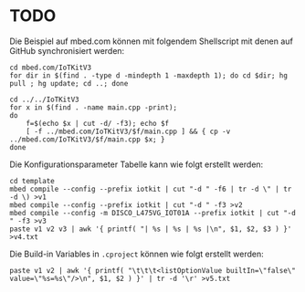 TODO
====

Die Beispiel auf mbed.com können mit folgendem Shellscript mit denen auf GitHub synchronisiert werden:

	cd mbed.com/IoTKitV3
	for dir in $(find . -type d -mindepth 1 -maxdepth 1); do cd $dir; hg pull ; hg update; cd ..; done
	
	cd ../../IoTKitV3
	for x in $(find . -name main.cpp -print); 
	do 
		f=$(echo $x | cut -d/ -f3); echo $f
		[ -f ../mbed.com/IoTKitV3/$f/main.cpp ] && { cp -v ../mbed.com/IoTKitV3/$f/main.cpp $x; }
	done
	
Die Konfigurationsparameter Tabelle kann wie folgt erstellt werden:

    cd template
    mbed compile --config --prefix iotkit | cut "-d " -f6 | tr -d \" | tr -d \) >v1
    mbed compile --config --prefix iotkit | cut "-d " -f3 >v2
    mbed compile --config -m DISCO_L475VG_IOT01A --prefix iotkit | cut "-d " -f3 >v3
    paste v1 v2 v3 | awk '{ printf( "| %s | %s | %s |\n", $1, $2, $3 ) }' >v4.txt

Die Build-in Variables in `.cproject` können wie folgt erstellt werden:

    paste v1 v2 | awk '{ printf( "\t\t\t<listOptionValue builtIn=\"false\" value=\"%s=%s\"/>\n", $1, $2 ) }' | tr -d '\r' >v5.txt
    